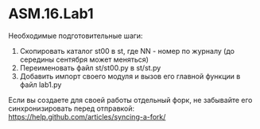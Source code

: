 # ASM.16.Lab1

Необходимые подготовительные шаги:

1. Скопировать каталог st00 в st<NN>, где NN - номер по журналу (до середины сентября может меняться)
2. Переименовать файл st<NN>/st00.py в st<NN>/st<NN>.py
3. Добавить импорт своего модуля и вызов его главной функции в файл lab1.py

Если вы создаете для своей работы отдельный форк, не забывайте его синхронизировать перед отправкой:
https://help.github.com/articles/syncing-a-fork/
